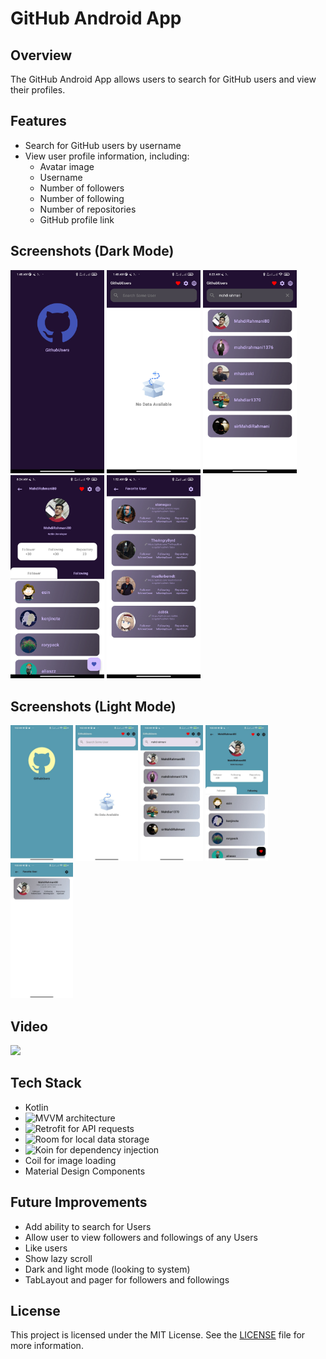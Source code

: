# GitHub Android App

## Overview

The GitHub Android App allows users to search for GitHub users and view their profiles.

## Features

- Search for GitHub users by username
- View user profile information, including:
  - Avatar image
  - Username
  - Number of followers
  - Number of following
  - Number of repositories
  - GitHub profile link

## Screenshots (Dark Mode)

<p float="left">
  <img src="https://github.com/MahdiRahmani80/GitHubUsers/raw/main/screenShot/sphash.jpg" width="150" />
  <img src="https://github.com/MahdiRahmani80/GitHubUsers/raw/main/screenShot/main.jpg" width="150" /> 
  <img src="https://github.com/MahdiRahmani80/GitHubUsers/raw/main/screenShot/search.jpg" width="150" />
  <img src="https://github.com/MahdiRahmani80/GitHubUsers/raw/main/screenShot/detail.jpg" width="150" />
  <img src="https://github.com/MahdiRahmani80/GitHubUsers/raw/main/screenShot/fav.jpg" width="150" /> 
</p>

## Screenshots (Light Mode)

<p float="left">
  <img src="https://github.com/MahdiRahmani80/GitHubUsers/raw/main/screenShot/sphash.light.jpg" width="100" />
  <img src="https://github.com/MahdiRahmani80/GitHubUsers/raw/main/screenShot/main.light.jpg" width="100" /> 
  <img src="https://github.com/MahdiRahmani80/GitHubUsers/raw/main/screenShot/search.light.jpg" width="100" />
  <img src="https://github.com/MahdiRahmani80/GitHubUsers/raw/main/screenShot/detail.light.jpg" width="100" />
  <img src="https://github.com/MahdiRahmani80/GitHubUsers/raw/main/screenShot/fav.light.jpg" width="100" /> 
</p>

## Video
<p float="left">
  <img src="https://github.com/MahdiRahmani80/GitHubUsers/raw/main/screenShot/record.gif" width="300" />
</p>


## Tech Stack

- Kotlin
- ![MVVM architecture](https://en.wikipedia.org/wiki/Model%E2%80%93view%E2%80%93viewmodel)
- ![Retrofit for API requests](https://square.github.io/retrofit/)
- ![Room for local data storage](https://developer.android.com/jetpack/androidx/releases/room)
- ![Koin for dependency injection](https://insert-koin.io/)
- Coil for image loading
- Material Design Components

## Future Improvements

- Add ability to search for Users
- Allow user to view followers and followings of any Users
- Like users
- Show lazy scroll
- Dark and light mode (looking to system)
- TabLayout and pager for followers and followings

## License

This project is licensed under the MIT License. See the [LICENSE](https://opensource.org/license/mit/) file for more information.

